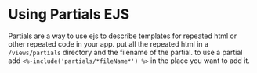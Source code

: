 # Using Partials EJS

Partials are a way to use ejs to describe templates for repeated html or other repeated code in your app. put all the repeated html in a `/views/partials` directory and the filename of the partial. to use a partial add `<%-include('partials/*fileName*') %>` in the place you want to add it. 